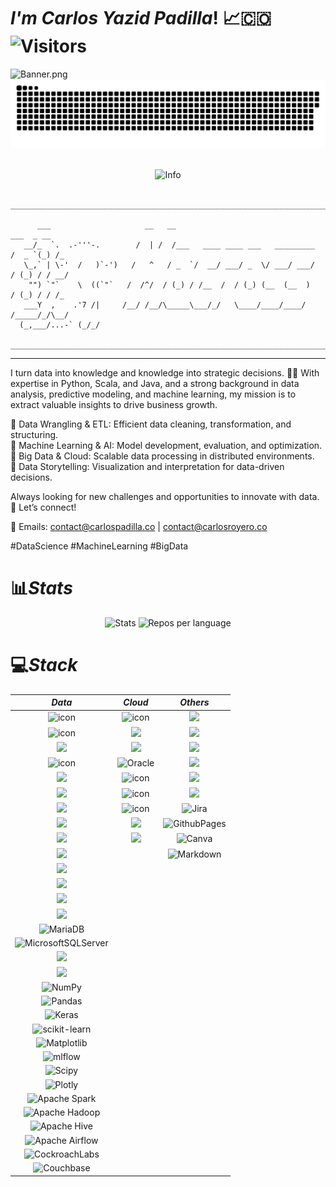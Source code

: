 # ***I'm Carlos Yazid Padilla***! 📈🇨🇴 ![Visitors](https://api.visitorbadge.io/api/combined?path=https%3A%2F%2Fgithub.com%2FCarlosYazid&label=Visitors&labelColor=%23ba68c8&countColor=%232ccce4&style=flat)
![Banner.png](https://i.postimg.cc/N0SCS3yY/Banner.png)
![](github-contribution-grid-snake-dark.svg)<br/> <br/>
<div id="info" align="center">
  <img src="http://github-profile-summary-cards.vercel.app/api/cards/profile-details?username=carlosyazid&theme=algolia" alt="Info"/>
</div>
<br/>


```
_____________________________________________________________________________________

      ___                     __   __                                     ___  _ __
   __/_  `.  .-'''-.        /  | /  /___   ____ ____ ___   _________    /  _ `(_) /_
   \_,` | \-'  /   )`-')   /   ^   / _  `/  __/ ___/ _  \/ ___/ ___/   / (_) / / __/
    "") `"`    \  ((`"`   /  /^/  / (_) / /__  /  / (_) (__  (__  )   / (_) / / /_  
   ___Y  ,    .'7 /|     /__/ /__/\_____\___/_/   \____/____/____/   /_____/_/\__/  
  (_,___/...-` (_/_/

_____________________________________________________________________________________

```
---



I turn data into knowledge and knowledge into strategic decisions. 🧠✨ With expertise in Python, Scala, and Java, and a strong background in data analysis, predictive modeling, and machine learning, my mission is to extract valuable insights to drive business growth.

🔹 Data Wrangling & ETL: Efficient data cleaning, transformation, and structuring. <br>
🔹 Machine Learning & AI: Model development, evaluation, and optimization. <br>
🔹 Big Data & Cloud: Scalable data processing in distributed environments. <br>
🔹 Data Storytelling: Visualization and interpretation for data-driven decisions.

Always looking for new challenges and opportunities to innovate with data. 🚀 Let’s connect!

📩 Emails: contact@carlospadilla.co | contact@carlosroyero.co

#DataScience #MachineLearning #BigData

# 📊*Stats*

<div id="stats" align="center">
  <img src="http://github-profile-summary-cards.vercel.app/api/cards/stats?username=carlosyazid&theme=algolia" alt="Stats"/>
  <img src="http://github-profile-summary-cards.vercel.app/api/cards/repos-per-language?username=carlosyazid&theme=algolia" alt="Repos per language"/>
</div>

# 💻*Stack*

<table align="center">
<thead>
<tr>
<th align="center"><em>Data</em></th>
<th align="center"><em>Cloud</em></th>
<th align="center"><em>Others</em></th>
</tr>
</thead>
<tbody>
<tr>
<td align="center"><img src="https://techstack-generator.vercel.app/python-icon.svg" alt="icon" width="65" height="65" /></td>
<td align="center"><img src="https://techstack-generator.vercel.app/aws-icon.svg" alt="icon" width="65" height="65" /></td>
<td align="center"><img src="https://skillicons.dev/icons?i=notion" /></td>
</tr>
<tr>
<td align="center"><img src="https://techstack-generator.vercel.app/java-icon.svg" alt="icon" width="65" height="65" /></td>
<td align="center"><img src="https://skillicons.dev/icons?i=azure" /></td>
<td align="center"><img src="https://skillicons.dev/icons?i=spring" /></td>
</tr>
<tr>
<td align="center"><img src="https://skillicons.dev/icons?i=scala" /></td>
<td align="center"><img src="https://skillicons.dev/icons?i=gcp" /></td>
<td align="center"><img src="https://skillicons.dev/icons?i=postman" /></td>
</tr>
<tr>
<td align="center"><img src="https://techstack-generator.vercel.app/mysql-icon.svg" alt="icon" width="65" height="65" /></td>
<td align="center"><img src="https://img.shields.io/badge/Oracle-F80000?style=for-the-badge&amp;logo=oracle&amp;logoColor=white" alt="Oracle"></td>
<td align="center"><img src="https://skillicons.dev/icons?i=maven" /></td>
</tr>
<tr>
<td align="center"><img src="https://skillicons.dev/icons?i=pytorch" /></td>
<td align="center"><img src="https://techstack-generator.vercel.app/docker-icon.svg" alt="icon" width="65" height="65" /></td>
<td align="center"><img src="https://skillicons.dev/icons?i=yarn" /></td>
</tr>
<tr>
<td align="center"><img src="https://skillicons.dev/icons?i=tensorflow" /></td>
<td align="center"><img src="https://techstack-generator.vercel.app/github-icon.svg" alt="icon" width="65" height="65" /></td>
<td align="center"><img src="https://skillicons.dev/icons?i=hibernate" /></td>
</tr>
<tr>
<td align="center"><img src="https://skillicons.dev/icons?i=r" /></td>
<td align="center"><img src="https://techstack-generator.vercel.app/kubernetes-icon.svg" alt="icon" width="65" height="65" /></td>
<td align="center"><img src="https://img.shields.io/badge/jira-%230A0FFF.svg?style=for-the-badge&amp;logo=jira&amp;logoColor=white" alt="Jira"></td>
</tr>
<tr>
<td align="center"><img src="https://skillicons.dev/icons?i=opencv" /></td>
<td align="center"><img src="https://skillicons.dev/icons?i=githubactions" /></td>
<td align="center"><img src="https://img.shields.io/badge/github%20pages-121013?style=for-the-badge&amp;logo=github&amp;logoColor=white" alt="GithubPages"></td>
</tr>
<tr>
<td align="center"><img src="https://skillicons.dev/icons?i=dynamodb" /></td>
<td align="center"><img src="https://skillicons.dev/icons?i=bash" /></td>
<td align="center"><img src="https://img.shields.io/badge/Canva-%2300C4CC.svg?style=for-the-badge&amp;logo=Canva&amp;logoColor=white" alt="Canva"></td>
</tr>
<tr>
<td align="center"><img src="https://skillicons.dev/icons?i=cassandra" /></td>
<td align="center"></td>
<td align="center"><img src="https://img.shields.io/badge/markdown-%23000000.svg?style=for-the-badge&amp;logo=markdown&amp;logoColor=white" alt="Markdown"></td>
</tr>
<tr>
<td align="center"><img src="https://skillicons.dev/icons?i=mongo" /></td>
<td align="center"></td>
<td align="center"></td>
</tr>
<tr>
<td align="center"><img src="https://skillicons.dev/icons?i=postgres" /></td>
<td align="center"></td>
<td align="center"></td>
</tr>
<tr>
<td align="center"><img src="https://skillicons.dev/icons?i=sqlite" /></td>
<td align="center"></td>
<td align="center"></td>
</tr>
<tr>
<td align="center"><img src="https://skillicons.dev/icons?i=redis" /></td>
<td align="center"></td>
<td align="center"></td>
</tr>
<tr>
<td align="center"><img src="https://img.shields.io/badge/MariaDB-003545?style=for-the-badge&amp;logo=mariadb&amp;logoColor=white" alt="MariaDB"></td>
<td align="center"></td>
<td align="center"></td>
</tr>
<tr>
<td align="center"><img src="https://img.shields.io/badge/Microsoft%20SQL%20Sever-CC2927?style=flat&amp;logo=microsoft%20sql%20server&amp;logoColor=white" alt="MicrosoftSQLServer"></td>
<td align="center"></td>
<td align="center"></td>
</tr>
<tr>
<td align="center"><img src="https://skillicons.dev/icons?i=anaconda" /></td>
<td align="center"></td>
<td align="center"></td>
</tr>
<tr>
<td align="center"><img src="https://skillicons.dev/icons?i=kafka" /></td>
<td align="center"></td>
<td align="center"></td>
</tr>
<tr>
<td align="center"><img src="https://img.shields.io/badge/numpy-%23013243.svg?style=for-the-badge&amp;logo=numpy&amp;logoColor=white" alt="NumPy"></td>
<td align="center"></td>
<td align="center"></td>
</tr>
<tr>
<td align="center"><img src="https://img.shields.io/badge/pandas-%23150458.svg?style=for-the-badge&amp;logo=pandas&amp;logoColor=white" alt="Pandas"></td>
<td align="center"></td>
<td align="center"></td>
</tr>
<tr>
<td align="center"><img src="https://img.shields.io/badge/Keras-%23D00000.svg?style=for-the-badge&amp;logo=Keras&amp;logoColor=white" alt="Keras"></td>
<td align="center"></td>
<td align="center"></td>
</tr>
<tr>
<td align="center"><img src="https://img.shields.io/badge/scikit--learn-%23F7931E.svg?style=for-the-badge&amp;logo=scikit-learn&amp;logoColor=white" alt="scikit-learn"></td>
<td align="center"></td>
<td align="center"></td>
</tr>
<tr>
<td align="center"><img src="https://img.shields.io/badge/Matplotlib-%23ffffff.svg?style=for-the-badge&amp;logo=Matplotlib&amp;logoColor=black" alt="Matplotlib"></td>
<td align="center"></td>
<td align="center"></td>
</tr>
<tr>
<td align="center"><img src="https://img.shields.io/badge/mlflow-%23d9ead3.svg?style=for-the-badge&amp;logo=numpy&amp;logoColor=blue" alt="mlflow"></td>
<td align="center"></td>
<td align="center"></td>
</tr>
<tr>
<td align="center"><img src="https://img.shields.io/badge/SciPy-%230C55A5.svg?style=for-the-badge&amp;logo=scipy&amp;logoColor=%25white" alt="Scipy"></td>
<td align="center"></td>
<td align="center"></td>
</tr>
<tr>
<td align="center"><img src="https://img.shields.io/badge/Plotly-%233F4F75.svg?style=for-the-badge&amp;logo=plotly&amp;logoColor=white" alt="Plotly"></td>
<td align="center"></td>
<td align="center"></td>
</tr>
<tr>
<td align="center"><img src="https://img.shields.io/badge/Apache%20Spark-FDEE21?style=for-the-badge&amp;logo=apachespark&amp;logoColor=black" alt="Apache Spark"></td>
<td align="center"></td>
<td align="center"></td>
</tr>
<tr>
<td align="center"><img src="https://img.shields.io/badge/Apache%20Hadoop-66CCFF?style=for-the-badge&amp;logo=apachehadoop&amp;logoColor=black" alt="Apache Hadoop"></td>
<td align="center"></td>
<td align="center"></td>
</tr>
<tr>
<td align="center"><img src="https://img.shields.io/badge/Apache%20Hive-FDEE21?style=for-the-badge&amp;logo=apachehive&amp;logoColor=black" alt="Apache Hive"></td>
<td align="center"></td>
<td align="center"></td>
</tr>
<tr>
<td align="center"><img src="https://img.shields.io/badge/Apache%20Airflow-017CEE?style=for-the-badge&amp;logo=Apache%20Airflow&amp;logoColor=white" alt="Apache Airflow"></td>
<td align="center"></td>
<td align="center"></td>
</tr>
<tr>
<td align="center"><img src="https://img.shields.io/badge/Cockroach%20Labs-6933FF?style=for-the-badge&amp;logo=Cockroach%20Labs&amp;logoColor=white" alt="CockroachLabs"></td>
<td align="center"></td>
<td align="center"></td>
</tr>
<tr>
<td align="center"><img src="https://img.shields.io/badge/Couchbase-EA2328?style=for-the-badge&amp;logo=couchbase&amp;logoColor=white" alt="Couchbase"></td>
<td align="center"></td>
<td align="center"></td>
</tr>
</tbody>
</table>

<!--
*Data* | *Cloud* | *Others*
|:---:|:---:|:---:
| ![Python][Python] | ![AWS][AWS] | ![Markdown][Markdown]    	    
| ![Anaconda][Anaconda] | ![Azure][Azure]  | ![Canva][Canva]
| ![OpenCV][OpenCV] | ![Google Cloud][GoogleCloud] | ![Notion][Notion]
| ![NumPy][NumPy] | ![Oracle][Oracle] | ![Jira][Jira] 
| ![Pandas][Pandas] | ![Docker][Docker] | ![Spring][Spring]
| ![PyTorch][PyTorch] | ![Shell Script][ShellScript] | ![Postman][Postman]
| ![Plotly][Plotly] | ![Kubernetes][Kubernetes] | ![Apache Maven][ApacheMaven]
| ![TensorFlow][TensorFlow] | ![GitHub Actions][GitHubActions] | ![GithubPages][GithubPages]
| ![AmazonDynamoDB][AmazonDynamoDB] | ![GitHub][GitHub] | ![Yarn][Yarn]
| ![ApacheCassandra][ApacheCassandra] | | ![Hibernate][Hibernate]
| ![MariaDB][MariaDB] | |
| ![MicrosoftSQLServer][MicrosoftSQLServer] | |
| ![MongoDB][MongoDB] | | 
| ![MySQL][MySQL] | |
| ![Postgres][Postgres] | |
| ![ApacheHadoop][ApacheHadoop] | |
| ![Apache Spark][ApacheSpark] | |
| ![Java][Java] | |
| ![Scala][Scala] | |
| ![SQLite][SQLite] | |
| ![Scipy][Scipy] | |
| ![R][R] | |
| ![Apache Kafka][ApacheKafka] | |
| ![Apache Airflow][ApacheAirflow] | |
| ![Apache Hive][ApacheHive] | |
| ![CockroachLabs][CockroachLabs] | |
| ![Couchbase][Couchbase] | |
| ![Redis][Redis] | |
| ![mlflow][mlflow] | |
| ![Matplotlib][Matplotlib] | |
| ![Keras][Keras] | |
| ![scikit-learn][scikit-learn] | |
-->

<!--Data-->
[Python]: https://img.shields.io/badge/python-3670A0?style=for-the-badge&logo=python&logoColor=ffdd54
[Anaconda]: https://img.shields.io/badge/Anaconda-%2344A833.svg?style=for-the-badge&logo=anaconda&logoColor=white
[OpenCV]: https://img.shields.io/badge/opencv-%23white.svg?style=for-the-badge&logo=opencv&logoColor=white
[NumPy]: https://img.shields.io/badge/numpy-%23013243.svg?style=for-the-badge&logo=numpy&logoColor=white
[Pandas]: https://img.shields.io/badge/pandas-%23150458.svg?style=for-the-badge&logo=pandas&logoColor=white
[PyTorch]: https://img.shields.io/badge/PyTorch-%23EE4C2C.svg?style=for-the-badge&logo=PyTorch&logoColor=white
[Plotly]: https://img.shields.io/badge/Plotly-%233F4F75.svg?style=for-the-badge&logo=plotly&logoColor=white
[TensorFlow]: https://img.shields.io/badge/TensorFlow-%23FF6F00.svg?style=for-the-badge&logo=TensorFlow&logoColor=white
[AmazonDynamoDB]: https://img.shields.io/badge/Amazon%20DynamoDB-4053D6?style=for-the-badge&logo=Amazon%20DynamoDB&logoColor=white
[ApacheCassandra]: https://img.shields.io/badge/cassandra-%231287B1.svg?style=flat&logo=apache-cassandra&logoColor=white
[MicrosoftSQLServer]: https://img.shields.io/badge/Microsoft%20SQL%20Sever-CC2927?style=flat&logo=microsoft%20sql%20server&logoColor=white
[MongoDB]: https://img.shields.io/badge/MongoDB-%234ea94b.svg?style=flat&logo=mongodb&logoColor=white
[MySQL]: https://img.shields.io/badge/mysql-4479A1.svg?style=for-the-badge&logo=mysql&logoColor=white
[Postgres]: https://img.shields.io/badge/postgres-%23316192.svg?style=for-the-badge&logo=postgresql&logoColor=white
[SQLite]: https://img.shields.io/badge/sqlite-%2307405e.svg?style=for-the-badge&logo=sqlite&logoColor=white
[Scipy]: https://img.shields.io/badge/SciPy-%230C55A5.svg?style=for-the-badge&logo=scipy&logoColor=%white
[R]: https://img.shields.io/badge/r-%23276DC3.svg?style=for-the-badge&logo=r&logoColor=white
[Java]: https://img.shields.io/badge/java-%23ED8B00.svg?style=for-the-badge&logo=openjdk&logoColor=white
[ApacheHadoop]: https://img.shields.io/badge/Apache%20Hadoop-66CCFF?style=for-the-badge&logo=apachehadoop&logoColor=black
[ApacheAirflow]: https://img.shields.io/badge/Apache%20Airflow-017CEE?style=for-the-badge&logo=Apache%20Airflow&logoColor=white
[ApacheSpark]: https://img.shields.io/badge/Apache%20Spark-FDEE21?style=for-the-badge&logo=apachespark&logoColor=black
[Scala]: https://img.shields.io/badge/scala-%23DC322F.svg?style=for-the-badge&logo=scala&logoColor=white
[ApacheKafka]: https://img.shields.io/badge/Apache%20Kafka-000?style=for-the-badge&logo=apachekafka
[ApacheHadoop]: https://img.shields.io/badge/Apache%20Hadoop-66CCFF?style=for-the-badge&logo=apachehadoop&logoColor=black
[ApacheHive]: https://img.shields.io/badge/Apache%20Hive-FDEE21?style=for-the-badge&logo=apachehive&logoColor=black
[CockroachLabs]: https://img.shields.io/badge/Cockroach%20Labs-6933FF?style=for-the-badge&logo=Cockroach%20Labs&logoColor=white
[Couchbase]: https://img.shields.io/badge/Couchbase-EA2328?style=for-the-badge&logo=couchbase&logoColor=white
[MariaDB]: https://img.shields.io/badge/MariaDB-003545?style=for-the-badge&logo=mariadb&logoColor=white
[Redis]: https://img.shields.io/badge/redis-%23DD0031.svg?style=for-the-badge&logo=redis&logoColor=white
[mlflow]: https://img.shields.io/badge/mlflow-%23d9ead3.svg?style=for-the-badge&logo=numpy&logoColor=blue
[Matplotlib]: https://img.shields.io/badge/Matplotlib-%23ffffff.svg?style=for-the-badge&logo=Matplotlib&logoColor=black 
[Keras]: https://img.shields.io/badge/Keras-%23D00000.svg?style=for-the-badge&logo=Keras&logoColor=white
[scikit-learn]: https://img.shields.io/badge/scikit--learn-%23F7931E.svg?style=for-the-badge&logo=scikit-learn&logoColor=white

<!--Cloud-->
[AWS]: https://img.shields.io/badge/AWS-%23FF9900.svg?style=for-the-badge&logo=amazon-aws&logoColor=white
[Azure]: https://img.shields.io/badge/azure-%230072C6.svg?style=for-the-badge&logo=microsoftazure&logoColor=white
[GoogleCloud]: https://img.shields.io/badge/GoogleCloud-%234285F4.svg?style=for-the-badge&logo=google-cloud&logoColor=white 
[Kubernetes]: https://img.shields.io/badge/kubernetes-%23326ce5.svg?style=for-the-badge&logo=kubernetes&logoColor=white
[Docker]: https://img.shields.io/badge/docker-%230db7ed.svg?style=for-the-badge&logo=docker&logoColor=white
[ShellScript]: https://img.shields.io/badge/shell_script-%23121011.svg?style=for-the-badge&logo=gnu-bash&logoColor=white
[Oracle]: https://img.shields.io/badge/Oracle-F80000?style=for-the-badge&logo=oracle&logoColor=white
[GitHubActions]: https://img.shields.io/badge/github%20actions-%232671E5.svg?style=for-the-badge&logo=githubactions&logoColor=white
[GitHub]: https://img.shields.io/badge/github-%23121011.svg?style=for-the-badge&logo=github&logoColor=white

<!--Others-->
[Markdown]: https://img.shields.io/badge/markdown-%23000000.svg?style=for-the-badge&logo=markdown&logoColor=white
[Canva]: https://img.shields.io/badge/Canva-%2300C4CC.svg?style=for-the-badge&logo=Canva&logoColor=white
[Figma]: https://img.shields.io/badge/figma-%23F24E1E.svg?style=flat&logo=figma&logoColor=white
[Notion]: https://img.shields.io/badge/Notion-%23000000.svg?style=for-the-badge&logo=notion&logoColor=white
[Jira]: https://img.shields.io/badge/jira-%230A0FFF.svg?style=for-the-badge&logo=jira&logoColor=white
[Postman]: https://img.shields.io/badge/Postman-FF6C37?style=for-the-badge&logo=postman&logoColor=white
[GithubPages]: https://img.shields.io/badge/github%20pages-121013?style=for-the-badge&logo=github&logoColor=white
[Yarn]: https://img.shields.io/badge/yarn-%232C8EBB.svg?style=for-the-badge&logo=yarn&logoColor=white
[Spring]: https://img.shields.io/badge/spring-%236DB33F.svg?style=for-the-badge&logo=spring&logoColor=white
[ApacheMaven]: https://img.shields.io/badge/Apache%20Maven-C71A36?style=for-the-badge&logo=Apache%20Maven&logoColor=white
[Hibernate]: https://img.shields.io/badge/Hibernate-59666C?style=for-the-badge&logo=Hibernate&logoColor=white
